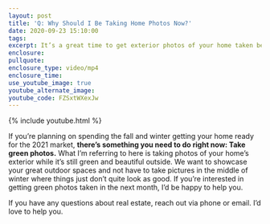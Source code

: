 ```yaml
---
layout: post
title: 'Q: Why Should I Be Taking Home Photos Now?'
date: 2020-09-23 15:10:00
tags:
excerpt: It’s a great time to get exterior photos of your home taken before winter.
enclosure:
pullquote:
enclosure_type: video/mp4
enclosure_time:
use_youtube_image: true
youtube_alternate_image:
youtube_code: FZSxtWXexJw
---
```


{% include youtube.html %}

If you’re planning on spending the fall and winter getting your home ready for the 2021 market, **there’s something you need to do right now: Take green photos.** What I’m referring to here is taking photos of your home’s exterior while it’s still green and beautiful outside. We want to showcase your great outdoor spaces and not have to take pictures in the middle of winter where things just don’t quite look as good. If you’re interested in getting green photos taken in the next month, I’d be happy to help you.&nbsp;

If you have any questions about real estate, reach out via phone or email. I’d love to help you.